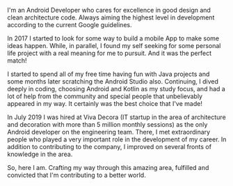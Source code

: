 I'm an Android Developer who cares for excellence in good design and clean architecture code. Always aiming the highest level in development according to the current Google guidelines.

In 2017 I started to look for some way to build a mobile App to make some ideas happen. While, in parallel, I found my self seeking for some personal life project with a real meaning for me to pursuit. And it was the perfect match!

I started to spend all of my free time having fun with Java projects and some months later scratching the Android Studio also. Continuing, I dived deeply in coding, choosing Android and Kotlin as my study focus, and had a lot of help from the community and special people that unbelievably appeared in my way. It certainly was the best choice that I've made!

In July 2019 I was hired at Viva Decora (IT startup in the area of architecture and decoration with more than 5 million monthly sessions) as the only Android developer on the engineering team. There, I met extraordinary people who played a very important role in the development of my career. In addition to contributing to the company, I improved on several fronts of knowledge in the area.

So, here I am. Crafting my way through this amazing area, fulfilled and convicted that I'm contributing to a better world.
